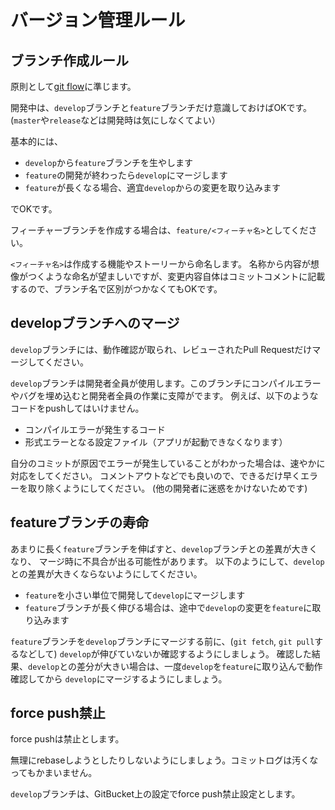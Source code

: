 # バージョン管理ルール

## ブランチ作成ルール

原則として[git flow](https://nvie.com/posts/a-successful-git-branching-model/)に準じます。

開発中は、`develop`ブランチと`feature`ブランチだけ意識しておけばOKです。
(`master`や`release`などは開発時は気にしなくてよい）

基本的には、
- `develop`から`feature`ブランチを生やします
- `feature`の開発が終わったら`develop`にマージします
- `feature`が長くなる場合、適宜`develop`からの変更を取り込みます

でOKです。


フィーチャーブランチを作成する場合は、`feature/<フィーチャ名>`としてください。

`<フィーチャ名>`は作成する機能やストーリーから命名します。
名称から内容が想像がつくような命名が望ましいですが、変更内容自体はコミットコメントに記載するので、ブランチ名で区別がつかなくてもOKです。


## developブランチへのマージ

`develop`ブランチには、動作確認が取られ、レビューされたPull Requestだけマージしてください。

`develop`ブランチは開発者全員が使用します。このブランチにコンパイルエラーやバグを埋め込むと開発者全員の作業に支障がでます。
例えば、以下のようなコードをpushしてはいけません。

- コンパイルエラーが発生するコード
- 形式エラーとなる設定ファイル（アプリが起動できなくなります）

自分のコミットが原因でエラーが発生していることがわかった場合は、速やかに対応をしてください。
コメントアウトなどでも良いので、できるだけ早くエラーを取り除くようにしてください。
(他の開発者に迷惑をかけないためです)


## featureブランチの寿命

あまりに長く`feature`ブランチを伸ばすと、`develop`ブランチとの差異が大きくなり、
マージ時に不具合が出る可能性があります。
以下のようにして、`develop`との差異が大きくならないようにしてください。

- `feature`を小さい単位で開発して`develop`にマージします
- `feature`ブランチが長く伸びる場合は、途中で`develop`の変更を`feature`に取り込みます

`feature`ブランチを`develop`ブランチにマージする前に、(`git fetch`, `git pull`するなどして)
`develop`が伸びていないか確認するようにしましょう。
確認した結果、`develop`との差分が大きい場合は、一度`develop`を`feature`に取り込んで動作確認してから
`develop`にマージするようにしましょう。


## force push禁止

force pushは禁止とします。

無理にrebaseしようとしたりしないようにしましょう。コミットログは汚くなってもかまいません。

`develop`ブランチは、GitBucket上の設定でforce push禁止設定とします。

